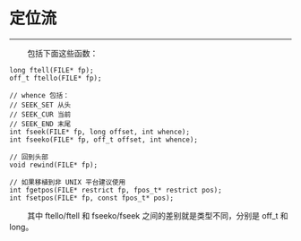 # 定位流
***

&emsp;&emsp;
包括下面这些函数：

    long ftell(FILE* fp);
    off_t ftello(FILE* fp);
    
    // whence 包括：
    // SEEK_SET 从头
    // SEEK_CUR 当前
    // SEEK_END 末尾
    int fseek(FILE* fp, long offset, int whence);
    int fseeko(FILE* fp, off_t offset, int whence);
    
    // 回到头部
    void rewind(FILE* fp);
    
    // 如果移植到非 UNIX 平台建议使用
    int fgetpos(FILE* restrict fp, fpos_t* restrict pos);
    int fsetpos(FILE* fp, const fpos_t* pos);

&emsp;&emsp;
其中 ftello/ftell 和 fseeko/fseek 之间的差别就是类型不同，分别是 off\_t 和 long。